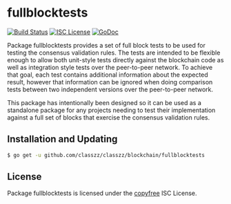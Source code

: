 fullblocktests
==============

[![Build Status](https://travis-ci.org/bourbaki-czz/classzz.png?branch=master)](https://travis-ci.org/bourbaki-czz/classzz)
[![ISC License](http://img.shields.io/badge/license-ISC-blue.svg)](http://copyfree.org)
[![GoDoc](https://img.shields.io/badge/godoc-reference-blue.svg)](http://godoc.org/github.com/classzz/classzz/blockchain/fullblocktests)

Package fullblocktests provides a set of full block tests to be used for testing
the consensus validation rules.  The tests are intended to be flexible enough to
allow both unit-style tests directly against the blockchain code as well as
integration style tests over the peer-to-peer network.  To achieve that goal,
each test contains additional information about the expected result, however
that information can be ignored when doing comparison tests between two
independent versions over the peer-to-peer network.

This package has intentionally been designed so it can be used as a standalone
package for any projects needing to test their implementation against a full set
of blocks that exercise the consensus validation rules.

## Installation and Updating

```bash
$ go get -u github.com/classzz/classzz/blockchain/fullblocktests
```

## License

Package fullblocktests is licensed under the [copyfree](http://copyfree.org) ISC
License.
